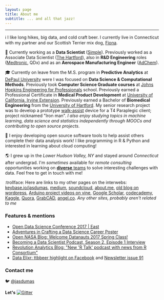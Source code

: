 ```yaml
---
layout: page
title: About me
subtitle: ... and all that jazz!
---
```


-------------
:information_source: I like long hikes, big data, and cold craft beer. I currently live in Connecticut with my partner and our Scottish Terrier mix dog,
[Fiona](https://twitter.com/jasdumas/status/679480102443417600).

:briefcase: Currently working as a **Data Scientist** ([Simple](https://www.simple.com/)). Previously worked as a Associate Data Scientist ([The Hartford](https://www.thehartford.com/)), also in **R&D Engineering** roles ([Medtronic](http://www.medtronic.com/covidien), QDx) and as an **Aerospace Manufacturing Engineer** ([AdChem](http://www.acmt.aero/)).

:mortar_board: Currently on leave from the M.S. program in **Predictive Analytics** at [DePaul University](http://www.cdm.depaul.edu/academics/Pages/Current/Requirements-MS-In-Predictive-Analytics-Computational.aspx) were I was focused on **Data Science & Computational Methods**. Previously took **Computer Science Graduate courses** at [Johns Hopkins Engineering for Professionals](https://ep.jhu.edu/programs-and-courses/programs/computer-science) school. Previously earned a Professional Certificate in **Medical Product Development** at [University of California, Irvine Extension](http://ce.uci.edu/areas/life_sciences/medical_products/). Previously earned a Bachelor of **Biomedical Engineering** from the [University of Hartford](http://www.hartford.edu/ceta/undergraduate/engineering/BM/). My senior research project was to develop a prototype [walk-assist](http://www.tuvie.com/wp-content/uploads/ekso-bionic-suit1.jpg) device for a T4 Paraplegic client; project nicknamed "Iron man". *I also enjoy studying topics in machine learning, data science and statistics independently through MOOCs and contributing to open source projects.* 

:floppy_disk: I enjoy developing open source software tools to help assist others complete their data analysis work! I like programming in R & Python and interested in learning about cloud computing!

:earth_americas: I grew up in the *Lower Hudson Valley, NY* and stayed around *Connecticut* after undergrad. I'm *sometimes* available for *remote consulting* opportunities working on [**diverse** teams](http://www.forbes.com/sites/bonniemarcus/2015/08/12/the-lack-of-diversity-in-tech-is-a-cultural-issue/#7170290c3577) to solve interesting challenges with data. Feel free to get in touch with me!

:trollface: Here are links to my other pages on the interwebs: [keybase.io/jasdumas](https://keybase.io/jasdumas), [medium](https://medium.com/@jasdumas), [soundcloud](https://soundcloud.com/jasmine-dumas), [about.me](https://about.me/jasminedumas), [old blog on wordpress](https://jasdumas.wordpress.com/), [Arduino project videos on vine](https://vine.co/Jasmine.Dumas), [Google Scholar](https://scholar.google.com/citations?user=Yt3WKXsAAAAJ&hl=en), [codecademy](https://www.codecademy.com/jmdumas), [Kaggle](https://www.kaggle.com/jasdumas), [Quora](https://www.quora.com/profile/Jasmine-Dumas), [GrabCAD](https://grabcad.com/jasmine.dumas-1/projects), [angel.co](https://angel.co/jasmine-dumas). *Any other sites, probably aren't related to me*

### Features & mentions

* [Open Data Science Conference 2017 | East](https://www.odsc.com/training/portfolio/open-government-data-beer-analytics)
* [Adventures in Crafting a Data Science Career Poster](http://rhodyrstats.org/files/dumas_event.pdf)
* [Open NASA Blog: Welcome Datanauts 2017 Spring Class!](https://open.nasa.gov/blog/welcome-datanauts-2017-spring-class/)
* [Becoming a Data Scientist Podcast, Season 2, Episode 1 Interview](http://www.becomingadatascientist.com/2017/01/10/becoming-a-data-scientist-podcast-episode-14-jasmine-dumas/)
* [Revolution Analytics Blog: "New 'R Talk' podcast with news from R Consortium"](http://blog.revolutionanalytics.com/2015/08/r-talk.html)
* [Data Elixr: ttbbeer highlight on Facebook](https://www.facebook.com/dataelixir/posts/1575904476046887) and [Newsletter issue 91](http://dataelixir.com/issues/91)

### Contact me

:bird: [@jasdumas](https://twitter.com/jasdumas) 

**Let's**   [![Gitter](https://badges.gitter.im/jasdumas/jasdumas.github.io.svg)](https://gitter.im/jasdumas/jasdumas.github.io?utm_source=badge&utm_medium=badge&utm_campaign=pr-badge)
